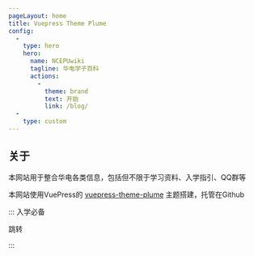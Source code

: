 ```yaml
---
pageLayout: home
title: Vuepress Theme Plume
config:
  -
    type: hero
    hero:
      name: NCEPUwiki
      tagline: 华电学子百科
      actions:
        -
          theme: brand
          text: 开始
          link: /blog/
  -
    type: custom
---
```





## 关于

本网站用于整合华电各类信息，包括但不限于学习资料、入学指引、QQ群等

本网站使用VuePress的 [vuepress-theme-plume](https://plume.pengzhanbo.cn/guide/intro/)  主题搭建，托管在Github

::: 入学必备

跳转


:::



